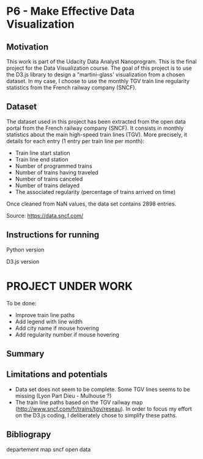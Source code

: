 # P6 - Make Effective Data Visualization


## Motivation

This work is part of the Udacity Data Analyst Nanoprogram. This is the final project for the Data Visualization course. The goal of this project is to use the D3.js library to design a "martini-glass' visualization from a chosen dataset. In my case, I choose to use the monthly TGV train line regularity statistics from the French railway company (SNCF).


## Dataset

The dataset used in this project has been extracted from the open data portal from the French railway company (SNCF). It consists in monthly statistics about the main high-speed train lines (TGV). More precisely, it details for each entry (1 entry per train line per month):
- Train line start station
- Train line end station
- Number of programmed trains
- Number of trains having traveled
- Number of trains canceled
- Number of trains delayed
- The associated regularity (percentage of trains arrived on time)

Once cleaned from NaN values, the data set contains 2898 entries.

Source: https://data.sncf.com/

## Instructions for running

Python version

D3.js version


# PROJECT UNDER WORK
To be done:
- Improve train line paths
- Add legend with line width
- Add city name if mouse hovering
- Add regularity number if mouse hovering



## Summary


## Limitations and potentials
- Data set does not seem to be complete. Some TGV lines seems to be missing (Lyon Part Dieu - Mulhouse ?)
- The train line paths based on the TGV railway map (http://www.sncf.com/fr/trains/tgv/reseau). In order to focus my effort on the D3.js coding, I deliberately chose to simplify these paths. 

## Bibliograpy

departement map
sncf open data
